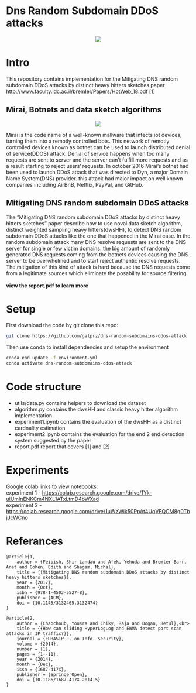 # Dns Random Subdomain DDoS attacks
<p align="center">
  <img src="https://raw.githubusercontent.com/galprz/dns-random-subdomains-ddos-attack/master/images/dns-ddos-attack.png">
</p>

# Intro
This repository contains implementation for the Mitigating DNS random subdomain DDoS attacks by distinct heavy hitters sketches paper http://www.faculty.idc.ac.il/bremler/Papers/HotWeb_18.pdf [1]

## Mirai, Botnets and data sketch algorithms

<p align="center">
  <img src="https://raw.githubusercontent.com/galprz/dns-random-subdomains-ddos-attack/master/images/dyn-ddos-attack-powered-mainly-by-mirai-botnet.png"/>
</p>

Mirai is the code name of a well-known mallware that infects iot devices, turning them into a remotly controlled bots. This network of remotly controlled devices known as botnet can be used to launch distributed denial of service(DDOS) attack. Denial of service happens when too many requests are sent to server and the server can’t fulfill more requests and as a result starting to reject users‘ requests. In october 2016 Mirai‘s botnet had been used to launch DDoS attack that was directed to Dyn, a major Domain Name System(DNS) provider. this attack had major impact on well known companies including AirBnB, Netflix, PayPal, and GitHub.

## Mitigating DNS random subdomain DDoS attacks
The ”Mitigating DNS random subdomain DDoS attacks by distinct heavy hitters sketches” paper describe how to use noval data sketch algorithm, distinct weighted sampling heavy hitters(dwsHH), to detect DNS random subdomain DDoS attacks like the one that happened in the Mirai case. In the random subdomain attack many DNS resolve requests are sent to the DNS server for single or few victim domains. the big amount of randomly generated DNS requests coming from the botnets devices causing the DNS server to be overwhelmed and to start reject authentic resolve requests. The mitigation of this kind
of attack is hard because the DNS requests come from a legitimate sources which eliminate the posability for source filtering. 
<br>
<br>
<b>view the report.pdf to learn more</b>
# Setup
First download the code by git clone this repo:
```bash
git clone https://github.com/galprz/dns-random-subdomains-ddos-attack
```
Then use conda to install dependencies and setup the environment
```bash
conda end update -f environment.yml
conda activate dns-random-subdomains-ddos-attack 
```
# Code structure

+ utils/data.py contains helpers to download the dataset
+ algorithm.py contains the dwsHH and classic heavy hitter algorithm implementation
+ experiment1.ipynb contains the evaluation of the dwsHH as a distinct cardnality estimation
+ experiment2.ipynb contains the evaluation for the end 2 end detection system suggested by the paper
+ report.pdf report that covers [1] and [2]
# Experiments
Google colab links to view notebooks:<br>
experiment 1 - https://colab.research.google.com/drive/1Yk-uiUmInENKCm4NXL1ATxLtmD4bWXad<br>
experiment 2 - https://colab.research.google.com/drive/1uWzWik50PpAt4UqVFQCM8g0TbjJcWCno<br>

# Referances
```
@article{1,
	author = {Feibish, Shir Landau and Afek, Yehuda and Bremler-Barr, Anat and Cohen, Edith and Shagam, Michal},
	title = {{Mitigating DNS random subdomain DDoS attacks by distinct heavy hitters sketches}},
	year = {2017},
	month = {Oct},
	isbn = {978-1-4503-5527-8},
	publisher = {ACM},
	doi = {10.1145/3132465.3132474}
}
```
```
@article{2,
	author = {Chabchoub, Yousra and Chiky, Raja and Dogan, Betul},<br>
	title = {{How can sliding HyperLogLog and EWMA detect port scan attacks in IP traffic?}},
	journal = {EURASIP J. on Info. Security},
	volume = {2014},
	number = {1},
	pages = {1--11},
	year = {2014},
	month = {Dec},
	issn = {1687-417X},
	publisher = {SpringerOpen},
	doi = {10.1186/1687-417X-2014-5}
}
```